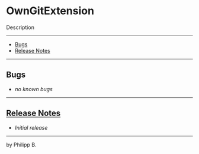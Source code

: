 # OwnGitExtension

Description

---

* [Bugs](https://github.com/phil1436/owngitextension#bugs)
* [Release Notes](https://github.com/phil1436/owngitextension#release-notes)

---

## Bugs

* *no known bugs*

---

## [Release Notes](https://github.com/phil1436/owngitextension/blob/master/CHANGELOG.md)

* *Initial release*

---

by Philipp B.
